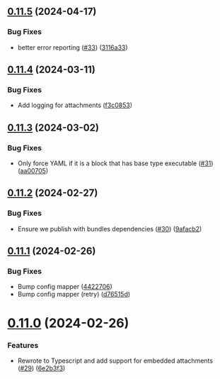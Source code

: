 ## [0.11.5](https://github.com/kapetacom/nodejs-registry-utils/compare/v0.11.4...v0.11.5) (2024-04-17)


### Bug Fixes

* better error reporting ([#33](https://github.com/kapetacom/nodejs-registry-utils/issues/33)) ([3116a33](https://github.com/kapetacom/nodejs-registry-utils/commit/3116a33761facfbd161720c27f38e5db249f45c3))

## [0.11.4](https://github.com/kapetacom/nodejs-registry-utils/compare/v0.11.3...v0.11.4) (2024-03-11)


### Bug Fixes

* Add logging for attachments ([f3c0853](https://github.com/kapetacom/nodejs-registry-utils/commit/f3c08539e20b12b0bedd417dfab3365194454578))

## [0.11.3](https://github.com/kapetacom/nodejs-registry-utils/compare/v0.11.2...v0.11.3) (2024-03-02)


### Bug Fixes

* Only force YAML if it is a block that has base type executable ([#31](https://github.com/kapetacom/nodejs-registry-utils/issues/31)) ([aa00705](https://github.com/kapetacom/nodejs-registry-utils/commit/aa007059480d7ec31270c4c47eff05146c200bba))

## [0.11.2](https://github.com/kapetacom/nodejs-registry-utils/compare/v0.11.1...v0.11.2) (2024-02-27)


### Bug Fixes

* Ensure we publish with bundles dependencies ([#30](https://github.com/kapetacom/nodejs-registry-utils/issues/30)) ([9afacb2](https://github.com/kapetacom/nodejs-registry-utils/commit/9afacb23bf1acddca2ddffe808a1007ea9c1070a))

## [0.11.1](https://github.com/kapetacom/nodejs-registry-utils/compare/v0.11.0...v0.11.1) (2024-02-26)


### Bug Fixes

* Bump config mapper ([4422706](https://github.com/kapetacom/nodejs-registry-utils/commit/44227064447333ea5b77be82ca8d58e000445166))
* Bump config mapper (retry) ([d76515d](https://github.com/kapetacom/nodejs-registry-utils/commit/d76515dd9aef2efb8ef5b0429174760bd3d0f490))

# [0.11.0](https://github.com/kapetacom/nodejs-registry-utils/compare/v0.10.0...v0.11.0) (2024-02-26)


### Features

* Rewrote to Typescript and add support for embedded attachments ([#29](https://github.com/kapetacom/nodejs-registry-utils/issues/29)) ([6e2b3f3](https://github.com/kapetacom/nodejs-registry-utils/commit/6e2b3f3d4bbfd0aec13ef38bb65612b0177e8854))

